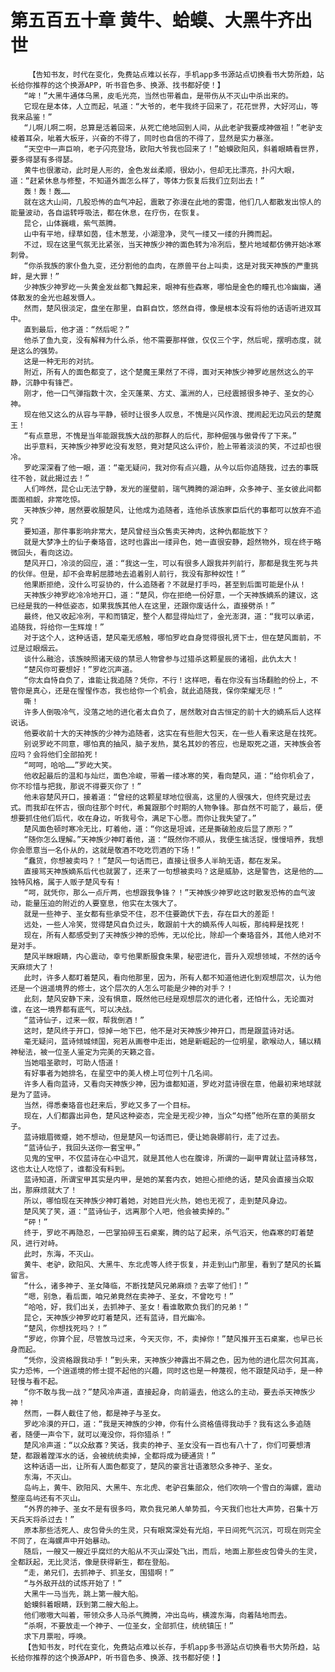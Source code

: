 # 第五百五十章 黄牛、蛤蟆、大黑牛齐出世
        【告知书友，时代在变化，免费站点难以长存，手机app多书源站点切换看书大势所趋，站长给你推荐的这个换源APP，听书音色多、换源、找书都好使！】
       “哞！”大黑牛通体乌黑，皮毛光亮，当然也带着血，是带伤从不灭山中杀出来的。
       它现在是本体，人立而起，吼道：“大爷的，老牛我终于回来了，花花世界，大好河山，等我来品鉴！”
       “儿啊儿啊二啊，总算是活着回来，从死亡绝地回到人间，从此老驴我要成神做祖！”老驴支棱着耳朵，呲着大板牙，兴奋的不得了，同时也自信的不得了，显然是实力暴涨。
       “天空中一声巨响，老子闪亮登场，欧阳大爷我也回来了！”蛤蟆欧阳风，斜着眼睛看世界，要多得瑟有多得瑟。
       黄牛也很激动，此时是人形的，金色发丝柔顺，很幼小，但却无比漂亮，扑闪大眼，道：“赶紧休息与修整，不知道外面怎么样了，等体力恢复后我们立刻出去！”
       轰！轰！轰……
       就在这大山间，几股恐怖的血气冲起，震散了弥漫在此地的雾霭，他们几人都散发出惊人的能量波动，各自运转呼吸法，都在休息，在疗伤，在恢复。
       昆仑，山体巍峨，紫气蒸腾。
       山中有平地，绿草如茵，佳木葱茏，小湖澄净，灵气一缕又一缕的升腾而起。
       不过，现在这里气氛无比紧张，当天神族少神的面色转为冷冽后，整片地域都仿佛开始冰寒刺骨。
       “你杀我族的家仆鱼九变，还分割他的血肉，在原兽平台上叫卖，这是对我天神族的严重挑衅，是大罪！”
       少神族少神罗屹一头黄金发丝都飞舞起来，眼神有些森寒，哪怕是金色的瞳孔也冷幽幽，通体散发的金光也越发慑人。
       然而，楚风很淡定，盘坐在那里，自斟自饮，悠然自得，像是根本没有将他的话语听进双耳中。
       直到最后，他才道：“然后呢？”
       他杀了鱼九变，没有解释为什么杀，他不需要那样做，仅仅三个字，然后呢，摆明态度，就是这么的强势。
       这是一种无形的对抗。
       附近，所有人的面色都变了，这个楚魔王果然了不得，面对天神族少神罗屹居然这么的平静，沉静中有锋芒。
       刚才，他一口气弹指数十次，全灭蓬莱、方丈、瀛洲的人，已经震撼很多神子、圣女的心神。
       现在他又这么的从容与平静，顿时让很多人叹息，不愧是兴风作浪、搅闹起无边风云的楚魔王！
       “有点意思，不愧是当年能跟我族大战的那群人的后代，那种倔强与傲骨传了下来。”
       出乎意料，天神族少神罗屹没有发怒，竟对楚风这么评价，脸上带着淡淡的笑，不过却也很冷。
       罗屹深深看了他一眼，道：“毫无疑问，我对你有点兴趣，从今以后你追随我，过去的事既往不咎，就此揭过去！”
       人们哗然，昆仑山无法宁静，发光的崖壁前，瑞气腾腾的湖泊畔，众多神子、圣女彼此间都面面相觑，非常吃惊。
       天神族少神，居然要收服楚风，让他成为追随者，连他杀该族家臣后代的事都可以放弃不追究？
       要知道，那件事影响非常大，楚风曾经当众售卖天神肉，这种仇都能放下？
       就是大梦净土的仙子秦珞音，这时也露出一缕异色，她一直很安静，超然物外，现在终于略微回头，看向这边。
       楚风开口，冷淡的回应，道：“我这一生，可以有很多人跟我并列前行，那都是我生死与共的伙伴。但是，却不会卑躬屈膝地去追着别人前行，我没有那种奴性！”
       他果断拒绝，没什么可妥协的，什么追随者？不就是打手吗，甚至到后面可能是仆从！
       天神族少神罗屹冷冷地开口，道：“楚风，你在拒绝一份好意，一个天神族嫡系的建议，这已经是我的一种低姿态，如果我族其他人在这里，还跟你废话什么，直接劈杀！”
       最终，他又收起冷冽，平和而镇定，整个人都显得灿烂了，金光澎湃，道：“我可以承诺，追随我，将给你一生辉煌！”
       对于这个人，这种话语，楚风毫无感触，哪怕罗屹自身觉得很礼贤下士，但在楚风面前，不过是过眼烟云。
       谈什么融洽，该族映照诸天级的禁忌人物曾参与过猎杀这颗星辰的诸祖，此仇太大！
       “楚风你可要想好！”罗屹沉声道。
       “你太自恃自负了，谁能让我追随？凭你，不行！这样吧，看在你没有当场翻脸的份上，不管你是真心，还是在惺惺作态，我也给你一个机会，就此追随我，保你荣耀无尽！”
       嘶！
       许多人倒吸冷气，没落之地的进化者太自负了，居然敢对自古恒定的前十大的嫡系后人这样说话。
       他要收前十大的天神族的少神为追随者，这实在有些胆大包天，在一些人看来这是在找死。
       别说罗屹不同意，哪怕真的抽风，脑子发热，莫名其妙的答应，也是取死之道，天神族会答应吗？会将他们全部拍死！
       “呵呵，哈哈……”罗屹大笑。
       他收起最后的温和与灿烂，面色冷峻，带着一缕冰寒的笑，看向楚风，道：“给你机会了，你不珍惜与把我，那说不得要灭你了！”
       他未容楚风开口，接着道：“曾经的这颗星球地位很高，这里的人很强大，但终究是过去式。而我却在怀古，很向往那个时代，希冀跟那个时期的人物争锋。那自然不可能了，最后，便想要抓住他们后代，收在身边，听我号令，满足下心愿。而你让我失望了。”
       楚风面色顿时寒冷无比，盯着他，道：“你这是坦诚，还是撕破脸皮后显了原形？”
       “随你怎么理解。”天神族少神盯着他，道：“既然你不顺从，我便生擒活捉，慢慢培养，我想你会愿意当一名仆从的，这就是敬酒不吃吃罚酒的下场！”
       “蠢货，你想被卖吗？！”楚风一句话而已，直接让很多人半晌无语，都在发呆。
       直接骂天神族嫡系后代也就罢了，还来了一句想被卖吗？这是威胁，这是警告，这是他的……独特风格，属于人贩子楚风专有！
       “呵，就凭你，那么一点斤两，也想跟我争锋？！”天神族少神罗屹这时散发恐怖的血气波动，能量压迫的附近的人要窒息，他实在太强大了。
       就是一些神子、圣女都有些承受不住，忍不住要跪伏下去，存在巨大的差距！
       远处，一些人冷笑，觉得楚风自负过头，敢跟前十大的嫡系传人叫板，那纯粹是找死！
       现在，所有人都感受到了天神族少神的恐怖，无以伦比，除却一个秦珞音外，其他人绝对不是对手。
       楚风半眯眼睛，内心震动，幸亏他果断服食朱果，秘密进化，晋升入观想领域，不然的话今天麻烦大了！
       此时，许多人都盯着楚风，看向他那里，因为，所有人都不知道他进化到观想层次，认为他还是一个逍遥境界的修士，这个层次的人怎么可能是少神的对手？！
       此刻，楚风安静下来，没有惧意，既然他已经是观想层次的进化者，还怕什么，无论面对谁，在这一境界都有底气，可以决战。
       “蓝诗仙子，过来一叙，帮我倒酒！”
       这时，楚风终于开口，惊掉一地下巴，他不是对天神族少神开口，而是跟蓝诗对话。
       毫无疑问，蓝诗倾城倾国，宛若从画卷中走出，她是新崛起的一位明星，歌喉动人，辅以精神秘法，被一位圣人鉴定为完美的天籁之音。
       当她唱圣歌时，可助人悟道！
       有好事者为她排名，在星空中的美人榜上可位列十几名间。
       许多人看向蓝诗，又看向天神族少神，因为谁都知道，罗屹对蓝诗很在意，他最初来地球就是为了蓝诗。
       当然，得悉秦珞音也赶来后，罗屹又多了一个目标。
       现在，人们都露出异色，楚风这种姿态，完全是无视少神，当众“勾搭”他所在意的美丽女子。
       蓝诗娥眉微蹙，她不想动，但是楚风一句话而已，便让她袅娜前行，走了过去。
       “蓝诗仙子，我回头送你一套宝甲。”
       见鬼的宝甲，不仅蓝诗在心中诅咒，就是其他人也在腹诽，所谓的一副甲胄就让蓝诗移驾，这也太让人吃惊了，谁都没有料到。
       蓝诗知道，所谓宝甲其实是内甲，是她的某套内衣，她担心拒绝的话，楚风会直接当众取出，那麻烦就大了！
       所以，哪怕现在天神族少神盯着她，对她目光火热，她也无视了，走到楚风身边。
       楚风笑了笑，道：“蓝诗仙子，远离那个人吧，他会被卖掉的。”
       “砰！”
       终于，罗屹不再隐忍，一巴掌拍碎玉石桌案，腾的站了起来，杀气滔天，他森寒的盯着楚风，进行对峙。
       此时，东海，不灭山。
       黄牛、老驴，欧阳风、大黑牛、东北虎等人终于恢复，并走到山门那里，看到了楚风的长篇留言。
       “什么，诸多神子、圣女降临，不断找楚风兄弟麻烦？去宰了他们！”
       “嗯，别急，看后面，咱兄弟竟然在卖神子、圣女，不曾吃亏！”
       “哈哈，好，我们出关，去抓神子、圣女！看谁敢欺负我们的兄弟！”
       昆仑，天神族少神罗屹盯着楚风，还有蓝诗，目光幽冷。
       “楚风，你想找死吗？！”
       “罗屹，你算个屁，尽管放马过来，今天灭你，不，卖掉你！”楚风推开玉石桌案，也早已长身而起。
       “凭你，没资格跟我动手！”到头来，天神族少神露出不屑之色，因为他的进化层次何其高，实力恐怖，一个逍遥境的修士提不起他的兴趣，同时这也是一种蔑视，他不跟楚风动手，是一种轻慢与看不起。
       “你不敢与我一战？”楚风冷声道，直接起身，向前逼去，他这么的主动，要去杀天神族少神！
       然而，一群人截住了他，都是神子与圣女。
       罗屹冷漠的开口，道：“我是天神族的少神，你有什么资格值得我动手？我有这么多追随者，随便一声令下，就可以淹没你，将你猎杀！”
       楚风冷声道：“以众敌寡？笑话，我卖的神子、圣女没有一百也有八十了，你们可要想清楚，都跟着蹚浑水的话，会被统统卖掉，全都将成为硬通货！”
       这种话语一出，让所有人面色都变了，楚风的豪言壮语激怒众多神子、圣女。
       东海，不灭山。
       岛屿上，黄牛、欧阳风、大黑牛、东北虎、老驴召集部众，他们吹响一个雪白的海螺，震动整座岛屿还有不灭山。
       “外界的神子、圣女不是有很多吗，欺负我兄弟人单势孤，今天我们也壮大声势，召集十万天兵天将杀过去！”
       原本那些活死人、皮包骨头的生灵，只有眼窝深处有光焰，平日间死气沉沉，可现在则完全不同了，在海螺声中开始暴动。
       随后，一艘又一艘近乎腐烂的大船从不灭山深处飞出，而后，地面上那些皮包骨头的生灵，全都跃起，无比灵活，像是获得新生，都在登船。
       “走，弟兄们，去抓神子、抓圣女，围猎啊！”
       “与外敌开战的试炼开始了！”
       大黑牛一马当先，跳上第一艘大船。
       蛤蟆斜着眼睛，跃到第二艘大船上。
       他们嗷嗷大叫着，带领众多人马杀气腾腾，冲出岛屿，横渡东海，向着陆地而去。
       “杀啊，不要放走一个神子、一位圣女，全部抓住，统统镇压！”
       求下月票啦，呼唤。
       【告知书友，时代在变化，免费站点难以长存，手机app多书源站点切换看书大势所趋，站长给你推荐的这个换源APP，听书音色多、换源、找书都好使！】